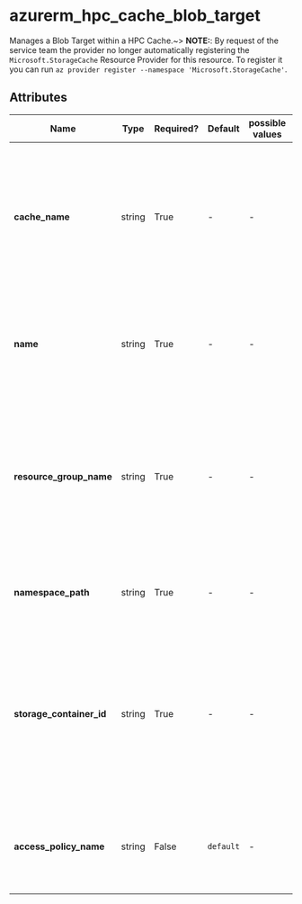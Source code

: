 # azurerm_hpc_cache_blob_target

Manages a Blob Target within a HPC Cache.~> **NOTE:**: By request of the service team the provider no longer automatically registering the `Microsoft.StorageCache` Resource Provider for this resource. To register it you can run `az provider register --namespace 'Microsoft.StorageCache'`.

## Attributes

| Name | Type | Required? | Default  | possible values | Description |
| ---- | ---- | --------- | -------- | ----------- | ----------- |
| **cache_name** | string | True | -  |  -  | The name HPC Cache, which the HPC Cache Blob Target will be added to. Changing this forces a new resource to be created. | 
| **name** | string | True | -  |  -  | The name of the HPC Cache Blob Target. Changing this forces a new resource to be created. | 
| **resource_group_name** | string | True | -  |  -  | The name of the Resource Group in which to create the HPC Cache Blob Target. Changing this forces a new resource to be created. | 
| **namespace_path** | string | True | -  |  -  | The client-facing file path of the HPC Cache Blob Target. | 
| **storage_container_id** | string | True | -  |  -  | The Resource Manager ID of the Storage Container used as the HPC Cache Blob Target. Changing this forces a new resource to be created. | 
| **access_policy_name** | string | False | `default`  |  -  | The name of the access policy applied to this target. Defaults to `default`. | 


